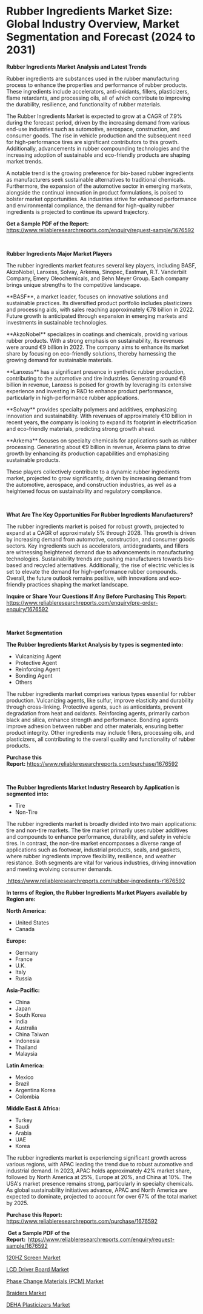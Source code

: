<p><h1>Rubber Ingredients Market Size: Global Industry Overview, Market Segmentation and Forecast (2024 to 2031)</h1></p><p><strong>Rubber Ingredients Market Analysis and Latest Trends</strong></p>
<p><p>Rubber ingredients are substances used in the rubber manufacturing process to enhance the properties and performance of rubber products. These ingredients include accelerators, anti-oxidants, fillers, plasticizers, flame retardants, and processing oils, all of which contribute to improving the durability, resilience, and functionality of rubber materials.</p><p>The Rubber Ingredients Market is expected to grow at a CAGR of 7.9% during the forecast period, driven by the increasing demand from various end-use industries such as automotive, aerospace, construction, and consumer goods. The rise in vehicle production and the subsequent need for high-performance tires are significant contributors to this growth. Additionally, advancements in rubber compounding technologies and the increasing adoption of sustainable and eco-friendly products are shaping market trends.</p><p>A notable trend is the growing preference for bio-based rubber ingredients as manufacturers seek sustainable alternatives to traditional chemicals. Furthermore, the expansion of the automotive sector in emerging markets, alongside the continual innovation in product formulations, is poised to bolster market opportunities. As industries strive for enhanced performance and environmental compliance, the demand for high-quality rubber ingredients is projected to continue its upward trajectory.</p></p>
<p><strong>Get a Sample PDF of the Report:&nbsp;</strong> <a href="https://www.reliableresearchreports.com/enquiry/request-sample/1676592?utm_campaign=7&utm_medium=2&utm_source=Github&utm_content=ia&utm_term=30092024&utm_id=rubber-ingredients">https://www.reliableresearchreports.com/enquiry/request-sample/1676592</a></p>
<p>&nbsp;</p>
<p><strong>Rubber Ingredients Major Market Players</strong></p>
<p><p>The rubber ingredients market features several key players, including BASF, AkzoNobel, Lanxess, Solvay, Arkema, Sinopec, Eastman, R.T. Vanderbilt Company, Emery Oleochemicals, and Behn Meyer Group. Each company brings unique strengths to the competitive landscape.</p><p>**BASF**, a market leader, focuses on innovative solutions and sustainable practices. Its diversified product portfolio includes plasticizers and processing aids, with sales reaching approximately €78 billion in 2022. Future growth is anticipated through expansion in emerging markets and investments in sustainable technologies.</p><p>**AkzoNobel** specializes in coatings and chemicals, providing various rubber products. With a strong emphasis on sustainability, its revenues were around €9 billion in 2022. The company aims to enhance its market share by focusing on eco-friendly solutions, thereby harnessing the growing demand for sustainable materials.</p><p>**Lanxess** has a significant presence in synthetic rubber production, contributing to the automotive and tire industries. Generating around €8 billion in revenue, Lanxess is poised for growth by leveraging its extensive experience and investing in R&D to enhance product performance, particularly in high-performance rubber applications.</p><p>**Solvay** provides specialty polymers and additives, emphasizing innovation and sustainability. With revenues of approximately €10 billion in recent years, the company is looking to expand its footprint in electrification and eco-friendly materials, predicting strong growth ahead.</p><p>**Arkema** focuses on specialty chemicals for applications such as rubber processing. Generating about €9 billion in revenue, Arkema plans to drive growth by enhancing its production capabilities and emphasizing sustainable products.</p><p>These players collectively contribute to a dynamic rubber ingredients market, projected to grow significantly, driven by increasing demand from the automotive, aerospace, and construction industries, as well as a heightened focus on sustainability and regulatory compliance.</p></p>
<p>&nbsp;</p>
<p><strong>What Are The Key Opportunities For Rubber Ingredients Manufacturers?</strong></p>
<p><p>The rubber ingredients market is poised for robust growth, projected to expand at a CAGR of approximately 5% through 2028. This growth is driven by increasing demand from automotive, construction, and consumer goods sectors. Key ingredients such as accelerators, antidegradants, and fillers are witnessing heightened demand due to advancements in manufacturing technologies. Sustainability trends are pushing manufacturers towards bio-based and recycled alternatives. Additionally, the rise of electric vehicles is set to elevate the demand for high-performance rubber compounds. Overall, the future outlook remains positive, with innovations and eco-friendly practices shaping the market landscape.</p></p>
<p><strong>Inquire or Share Your Questions If Any Before Purchasing This Report:</strong> <a href="https://www.reliableresearchreports.com/enquiry/pre-order-enquiry/1676592?utm_campaign=7&utm_medium=2&utm_source=Github&utm_content=ia&utm_term=30092024&utm_id=rubber-ingredients">https://www.reliableresearchreports.com/enquiry/pre-order-enquiry/1676592</a></p>
<p>&nbsp;</p>
<p><strong>Market Segmentation</strong></p>
<p><strong>The Rubber Ingredients Market Analysis by types is segmented into:</strong></p>
<p><ul><li>Vulcanizing Agent</li><li>Protective Agent</li><li>Reinforcing Agent</li><li>Bonding Agent</li><li>Others</li></ul></p>
<p><p>The rubber ingredients market comprises various types essential for rubber production. Vulcanizing agents, like sulfur, improve elasticity and durability through cross-linking. Protective agents, such as antioxidants, prevent degradation from heat and oxidants. Reinforcing agents, primarily carbon black and silica, enhance strength and performance. Bonding agents improve adhesion between rubber and other materials, ensuring better product integrity. Other ingredients may include fillers, processing oils, and plasticizers, all contributing to the overall quality and functionality of rubber products.</p></p>
<p><strong>Purchase this Report:&nbsp;</strong><a href="https://www.reliableresearchreports.com/purchase/1676592?utm_campaign=7&utm_medium=2&utm_source=Github&utm_content=ia&utm_term=30092024&utm_id=rubber-ingredients">https://www.reliableresearchreports.com/purchase/1676592</a></p>
<p>&nbsp;</p>
<p><strong>The Rubber Ingredients Market Industry Research by Application is segmented into:</strong></p>
<p><ul><li>Tire</li><li>Non-Tire</li></ul></p>
<p><p>The rubber ingredients market is broadly divided into two main applications: tire and non-tire markets. The tire market primarily uses rubber additives and compounds to enhance performance, durability, and safety in vehicle tires. In contrast, the non-tire market encompasses a diverse range of applications such as footwear, industrial products, seals, and gaskets, where rubber ingredients improve flexibility, resilience, and weather resistance. Both segments are vital for various industries, driving innovation and meeting evolving consumer demands.</p></p>
<p><a href="https://www.reliableresearchreports.com/rubber-ingredients-r1676592?utm_campaign=7&utm_medium=2&utm_source=Github&utm_content=ia&utm_term=30092024&utm_id=rubber-ingredients">&nbsp;https://www.reliableresearchreports.com/rubber-ingredients-r1676592</a></p>
<p><strong>In terms of Region, the Rubber Ingredients Market Players available by Region are:</strong></p>
<p>
    <p> <strong> North America: </strong>
        <ul>
            <li>United States</li>
            <li>Canada</li>
        </ul>
        </p> 
    <p> <strong> Europe: </strong>
        <ul>
            <li>Germany</li>
            <li>France</li>
            <li>U.K.</li>
            <li>Italy</li>
            <li>Russia</li>
        </ul>
        </p> 
    <p> <strong> Asia-Pacific: </strong>
        <ul>
            <li>China</li>
            <li>Japan</li>
            <li>South Korea</li>
            <li>India</li>
            <li>Australia</li>
            <li>China Taiwan</li>
            <li>Indonesia</li>
            <li>Thailand</li>
            <li>Malaysia</li>
        </ul>
        </p> 
    <p> <strong> Latin America: </strong>
        <ul>
            <li>Mexico</li>
            <li>Brazil</li>
            <li>Argentina Korea</li>
            <li>Colombia</li>
        </ul>
        </p> 
    <p> <strong> Middle East & Africa: </strong>
        <ul>
            <li>Turkey</li>
            <li>Saudi</li>
            <li>Arabia</li>
            <li>UAE</li>
            <li>Korea</li>
        </ul>
    </p>
    </p>
<p><p>The rubber ingredients market is experiencing significant growth across various regions, with APAC leading the trend due to robust automotive and industrial demand. In 2023, APAC holds approximately 42% market share, followed by North America at 25%, Europe at 20%, and China at 10%. The USA's market presence remains strong, particularly in specialty chemicals. As global sustainability initiatives advance, APAC and North America are expected to dominate, projected to account for over 67% of the total market by 2025.</p></p>
<p><strong>Purchase this Report: </strong><a href="https://www.reliableresearchreports.com/purchase/1676592?utm_campaign=7&utm_medium=2&utm_source=Github&utm_content=ia&utm_term=30092024&utm_id=rubber-ingredients">https://www.reliableresearchreports.com/purchase/1676592</a></p>
<p>&nbsp;<strong>Get a Sample PDF of the Report:&nbsp;&nbsp;</strong><a href="https://www.reliableresearchreports.com/enquiry/request-sample/1676592?utm_campaign=7&utm_medium=2&utm_source=Github&utm_content=ia&utm_term=30092024&utm_id=rubber-ingredients">https://www.reliableresearchreports.com/enquiry/request-sample/1676592</a></p>
<p><strong></strong></p>
<p><p><a href="https://issuu.com/reportprime-2/docs/120hz-screen-market-size-2030.pptx_3962b3faeea8d5?utm_campaign=7&utm_medium=2&utm_source=Github&utm_content=ia&utm_term=30092024&utm_id=rubber-ingredients">120HZ Screen Market</a></p><p><a href="https://issuu.com/reportprime-2/docs/lcd-driver-board-market-size-2030.p_1ef7e38c7a1793?utm_campaign=7&utm_medium=2&utm_source=Github&utm_content=ia&utm_term=30092024&utm_id=rubber-ingredients">LCD Driver Board Market</a></p><p><a href="https://github.com/FahadAhmed223/Market-Research-Report-List-1/blob/main/phase-change-materials-pcm-market.md?utm_campaign=7&utm_medium=2&utm_source=Github&utm_content=ia&utm_term=30092024&utm_id=rubber-ingredients">Phase Change Materials (PCM) Market</a></p><p><a href="https://www.linkedin.com/pulse/global-braiders-market-size-share-analysis-product-type-uxjrc?utm_campaign=7&utm_medium=2&utm_source=Github&utm_content=ia&utm_term=30092024&utm_id=rubber-ingredients">Braiders Market</a></p><p><a href="https://github.com/NargisHussain432/Market-Research-Report-List-1/blob/main/deha-plasticizers-market.md?utm_campaign=7&utm_medium=2&utm_source=Github&utm_content=ia&utm_term=30092024&utm_id=rubber-ingredients">DEHA Plasticizers Market</a></p></p>